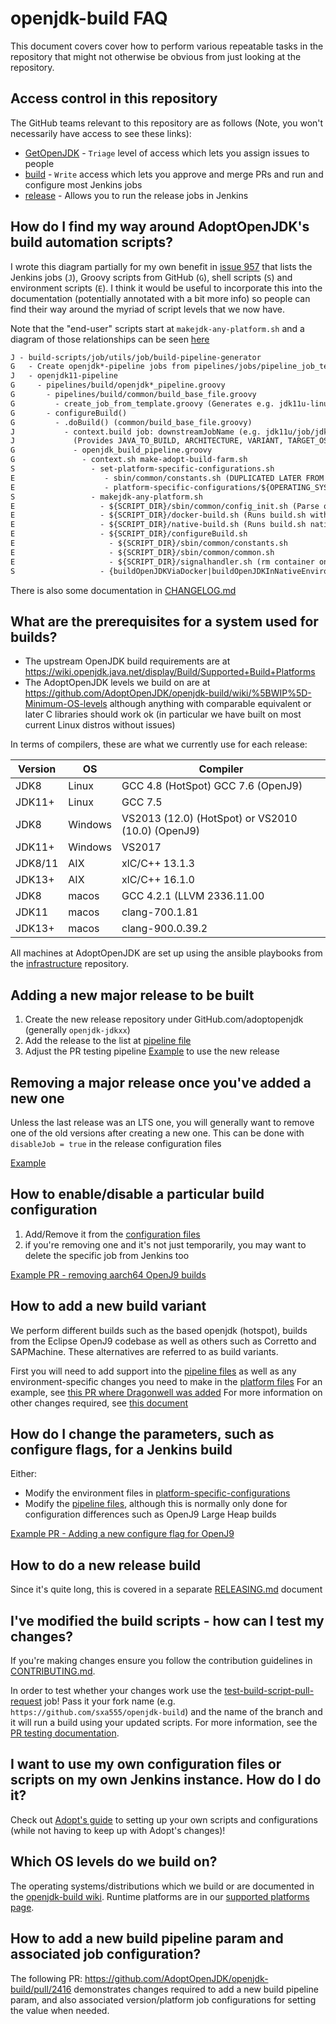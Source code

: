 # openjdk-build FAQ

This document covers cover how to perform various repeatable tasks in the
repository that might not otherwise be obvious from just looking at the
repository.

## Access control in this repository

The GitHub teams relevant to this repository are as follows (Note, you
won't necessarily have access to see these links):

- [GetOpenJDK](https://github.com/orgs/AdoptOpenJDK/teams/getopenjdk) - `Triage` level of access which lets you assign issues to people
- [build](https://github.com/orgs/AdoptOpenJDK/teams/build) - `Write` access which lets you approve and merge PRs and run and configure most Jenkins jobs
- [release](https://github.com/orgs/AdoptOpenJDK/teams/build) - Allows you to run the release jobs in Jenkins

## How do I find my way around AdoptOpenJDK's build automation scripts?

I wrote this diagram partially for my own benefit in [issue 957](https://github.com/AdoptOpenJDK/openjdk-build/issues/957) that lists the Jenkins jobs (`J`), Groovy scripts from GitHub (`G`), shell scripts (`S`) and environment scripts (`E`).
I think it would be useful to incorporate this into the documentation (potentially annotated with a bit more info) so people can find their way around the myriad of script levels that we now have.

Note that the "end-user" scripts start at `makejdk-any-platform.sh` and a
diagram of those relationships can be seen [here](https://github.com/AdoptOpenJDK/openjdk-build/blob/master/docs/images/AdoptOpenJDK_Build_Script_Relationships.png)

```markdown
J - build-scripts/job/utils/job/build-pipeline-generator
G   - Create openjdk*-pipeline jobs from pipelines/jobs/pipeline_job_template.groovy
J   - openjdk11-pipeline
G     - pipelines/build/openjdk*_pipeline.groovy
G       - pipelines/build/common/build_base_file.groovy
G         - create_job_from_template.groovy (Generates e.g. jdk11u-linux-x64-hotspot)
G       - configureBuild()
G         - .doBuild() (common/build_base_file.groovy)
J           - context.build job: downstreamJobName (e.g. jdk11u/job/jdk11u-linux-x64-hotspot)
J             (Provides JAVA_TO_BUILD, ARCHITECTURE, VARIANT, TARGET_OS + tests)
G             - openjdk_build_pipeline.groovy
G               - context.sh make-adopt-build-farm.sh
S                 - set-platform-specific-configurations.sh
E                    - sbin/common/constants.sh (DUPLICATED LATER FROM configureBuild.sh)
E                    - platform-specific-configurations/${OPERATING_SYSTEM}.sh
S                 - makejdk-any-platform.sh
E                   - ${SCRIPT_DIR}/sbin/common/config_init.sh (Parse options)
E                   - ${SCRIPT_DIR}/docker-build.sh (Runs build.sh within container)
E                   - ${SCRIPT_DIR}/native-build.sh (Runs build.sh natively)
E                   - ${SCRIPT_DIR}/configureBuild.sh
E                     - ${SCRIPT_DIR}/sbin/common/constants.sh
E                     - ${SCRIPT_DIR}/sbin/common/common.sh
E                     - ${SCRIPT_DIR}/signalhandler.sh (rm container on SIGINT/SIGTERM)
S                   - {buildOpenJDKViaDocker|buildOpenJDKInNativeEnvironment}
```

There is also some documentation in [CHANGELOG.md](CHANGELOG.md)

## What are the prerequisites for a system used for builds?

- The upstream OpenJDK build requirements are at <https://wiki.openjdk.java.net/display/Build/Supported+Build+Platforms>
- The AdoptOpenJDK levels we build on are at <https://github.com/AdoptOpenJDK/openjdk-build/wiki/%5BWIP%5D-Minimum-OS-levels>
  although anything with comparable equivalent or later C libraries should work ok (in particular we have built on most current Linux distros without issues)

In terms of compilers, these are what we currently use for each release:

| Version | OS      | Compiler |
|---------|---------|----------|
| JDK8    | Linux   | GCC 4.8 (HotSpot) GCC 7.6 (OpenJ9)                |
| JDK11+  | Linux   | GCC 7.5                                           |
| JDK8    | Windows | VS2013 (12.0) (HotSpot) or VS2010 (10.0) (OpenJ9) |
| JDK11+  | Windows | VS2017                                            |
| JDK8/11 | AIX     | xlC/C++ 13.1.3                                    |
| JDK13+  | AIX     | xlC/C++ 16.1.0                                    |
| JDK8    | macos   | GCC 4.2.1 (LLVM 2336.11.00                        |
| JDK11   | macos   | clang-700.1.81                                    |
| JDK13+  | macos   | clang-900.0.39.2                                  |

All machines at AdoptOpenJDK are set up using the ansible playbooks from the
[infrastructure](https://github.com/adoptopenjdk/openjdk-infrastructure) repository.

## Adding a new major release to be built

1. Create the new release repository under GitHub.com/adoptopenjdk (generally `openjdk-jdkxx`)
2. Add the release to the list at [pipeline file](/pipelines/build)
3. Adjust the PR testing pipeline [Example](https://github.com/AdoptOpenJDK/openjdk-build/pull/1394) to use the new release

## Removing a major release once you've added a new one

Unless the last release was an LTS one, you will generally want to remove one of the old versions after creating a new one. This can be done with `disableJob = true` in the release configuration files

[Example](https://github.com/AdoptOpenJDK/openjdk-build/pull/1303/files)

## How to enable/disable a particular build configuration

1. Add/Remove it from the [configuration files](pipelines/jobs/configurations)
2. if you're removing one and it's not just temporarily, you may want to delete the specific job from Jenkins too

[Example PR - removing aarch64 OpenJ9 builds](https://github.com/AdoptOpenJDK/openjdk-build/pull/1452)

## How to add a new build variant

We perform different builds such as the based openjdk (hotspot), builds from the Eclipse OpenJ9 codebase as well as others such as Corretto and SAPMachine. These alternatives are referred to as build variants.

First you will need to add support into the [pipeline files](pipelines/build) as well as any environment-specific changes you need to make in the [platform files](https://github.com/AdoptOpenJDK/openjdk-build/tree/master/build-farm/platform-specific-configurations)
For an example, see [this PR where Dragonwell was added](https://github.com/AdoptOpenJDK/openjdk-build/pull/2051/files)
For more information on other changes required, see [this document](https://github.com/AdoptOpenJDK/TSC/wiki/Adding-a-new-build-variant)

## How do I change the parameters, such as configure flags, for a Jenkins build

Either:

- Modify the environment files in [platform-specific-configurations](https://github.com/AdoptOpenJDK/openjdk-build/tree/master/build-farm/platform-specific-configurations)
- Modify the [pipeline files](pipelines/build), although this is normally only done for configuration differences such as OpenJ9 Large Heap builds

[Example PR - Adding a new configure flag for OpenJ9](https://github.com/AdoptOpenJDK/openjdk-build/pull/1442/files)

## How to do a new release build

Since it's quite long, this is covered in a separate [RELEASING.md](RELEASING.md) document

## I've modified the build scripts - how can I test my changes?

If you're making changes ensure you follow the contribution guidelines in
[CONTRIBUTING.md](CONTRIBUTING.md).

In order to test whether your changes work use the [test-build-script-pull-request](https://ci.adoptopenjdk.net/job/build-scripts-pr-tester/job/test-build-script-pull-request/) job!
Pass it your fork name (e.g. `https://github.com/sxa555/openjdk-build`) and the name of the branch and it will run a build using your updated scripts.
For more information, see the [PR testing documentation](pipelines/build/prTester/README.md).

## I want to use my own configuration files or scripts on my own Jenkins instance. How do I do it?

Check out [Adopt's guide]((docs/UsingOurScripts.md)) to setting up your own scripts and configurations (while not having to keep up with Adopt's changes)!

## Which OS levels do we build on?

The operating systems/distributions which we build or are documented in the
[openjdk-build wiki](https://github.com/AdoptOpenJDK/openjdk-build/wiki/%5BWIP%5D-Minimum-OS-levels).
Runtime platforms are in our [supported platforms page](https://adoptopenjdk.net/supported_platforms.html).

## How to add a new build pipeline param and associated job configuration?

The following PR: <https://github.com/AdoptOpenJDK/openjdk-build/pull/2416>
demonstrates changes required to add a new build pipeline param, and also associated version/platform job configurations for setting the value when needed.
